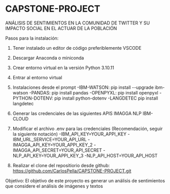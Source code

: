 # CAPSTONE-PROJECT
ANÁLISIS DE SENTIMIENTOS EN LA COMUNIDAD DE TWITTER Y SU IMPACTO SOCIAL EN EL ACTUAR DE LA POBLACIÓN

Pasos para la instalación:
1. Tener instalado un editor de código preferiblemente VSCODE
2. Descargar Anaconda o miniconda
3. Crear entorno virtual en la versión Python 3.10.11
4. Entrar al entorno virtual
5. Instalaciones desde el prompt
  -IBM-WATSON: 
	pip install --upgrade ibm-watson 
  -PANDAS: 
	pip install pandas 
  -OPENPYXL: 
	pip install openpyxl
  -PYTHON-DOTENV: 
	pip install python-dotenv 
  -LANGDETEC
	pip install langdetec
6. Generar las credenciales de las siguientes APIS
	IMAGGA
	NLP
	IBM-CLOUD
7. Modificar el archivo .env para las credenciales
	(Recomendación, seguir la siguiente notación)
	-IBM_API_KEY=YOUR_APPI_KEY 
	-IBM_URL_SERVICE=YOUR_API_URL
	-IMAGGA_API_KEY=YOUR_APPI_KEY_2 
	-IMAGGA_API_SECRET=YOUR_API_SECRET
	-NLP_API_KEY=YOUR_APPI_KEY_3
	-NLP_API_HOST=YOUR_API_HOST

8. Realizar el clone del repositiorio desde github: https://github.com/CarlosPella/CAPSTONE-PROJECT.git


Objetivo: 
El objetivo de este proyecto es generar un análisis de sentimientos que considere el análisis de imágenes y textos 

